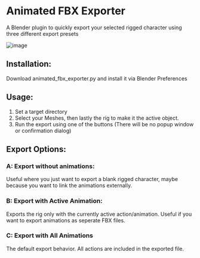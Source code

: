 # Animated FBX Exporter
A Blender plugin to quickly export your selected rigged character using three different export presets

![image](https://user-images.githubusercontent.com/13683581/224740878-6bb9028b-bf9c-4f8a-91fe-a669d5139b7a.png)

## Installation:
Download animated_fbx_exporter.py and install it via Blender Preferences

## Usage:
1. Set a target directory
2. Select your Meshes, then lastly the rig to make it the active object. 
3. Run the export using one of the buttons (There will be no popup window or confirmation dialog)


## Export Options:
### A: Export without animations: 

Useful where you just want to export a blank rigged character, maybe because you want to link the animations externally.

            
### B: Export with Active Animation:

Exports the rig only with the currently active action/animation. Useful if you want to export animations as seperate FBX files.

### C: Export with All Animations

The default export behavior. All actions are included in the exported file.
